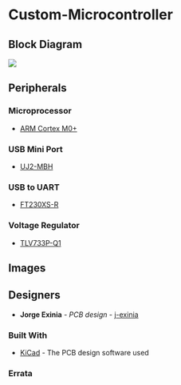 # Custom-Microcontroller

## Block Diagram

![](Microcontroller.jpg)

## Peripherals 


### Microprocessor 

* [ARM Cortex M0+](https://www.mouser.com/datasheet/2/389/dm00613881-1799439.pdf)

### USB Mini Port

* [UJ2-MBH](https://www.mouser.com/datasheet/2/670/uj2-mbh-smt-1313286.pdf)

### USB to UART

* [FT230XS-R](https://www.mouser.com/datasheet/2/163/DS_FT230X-5395.pdf)


### Voltage Regulator

* [TLV733P-Q1](http://www.ti.com/lit/ds/symlink/tlv733p-q1.pdf?HQS=TI-null-null-mousermode-df-pf-null-wwe&DCM=yes&ref_url=https%3A%2F%2Fwww.mouser.com%2F&distId=26)


## Images

## Designers

* **Jorge Exinia** - *PCB design* - [j-exinia](https://github.com/j-exinia)

### Built With

* [KiCad](https://kicad-pcb.org/) - The PCB design software used

### Errata

